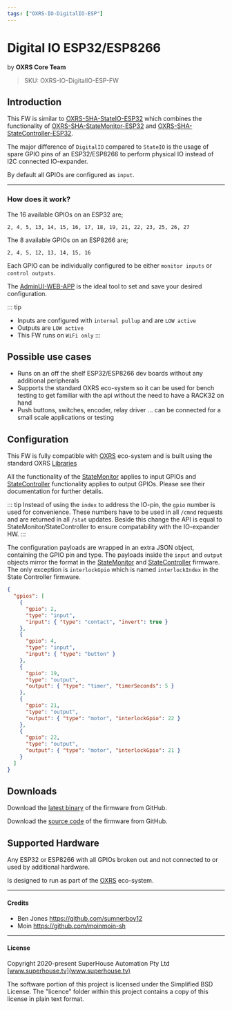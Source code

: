 ```yaml
---
tags: ["OXRS-IO-DigitalIO-ESP"]
---
```

# Digital IO ESP32/ESP8266
<p class="maker">by <b>OXRS Core Team</b></p>

> SKU: OXRS-IO-DigitalIO-ESP-FW

## Introduction
This FW is similar to [OXRS-SHA-StateIO-ESP32](/docs/firmware/state-io-esp32.md) which combines the functionality of [OXRS-SHA-StateMonitor-ESP32](/docs/firmware/state-monitor-esp32.md) and [OXRS-SHA-StateController-ESP32](/docs/firmware/state-controller-esp32.md).

The major difference of ```DigitalIO``` compared to ```StateIO```  is the usage of spare GPIO pins of an ESP32/ESP8266 to perform physical IO instead of I2C connected IO-expander.

By default all GPIOs are configured as ```input```.

---

### How does it work?
The 16 available GPIOs on an ESP32 are;

```2, 4, 5, 13, 14, 15, 16, 17, 18, 19, 21, 22, 23, 25, 26, 27```

The 8 available GPIOs on an ESP8266 are;

```2, 4, 5, 12, 13, 14, 15, 16```

Each GPIO can be individually configured to be either `monitor inputs` or `control outputs`.

The [AdminUI-WEB-APP](https://github.com/OXRS-IO/OXRS-IO-AdminUI-WEB-APP) is the ideal tool to set and save your desired configuration. 

::: tip
- Inputs are configured with `internal pullup` and are `LOW active`
- Outputs are `LOW active`
- This FW runs on `WiFi only`
:::

## Possible use cases
- Runs on an off the shelf ESP32/ESP8266 dev boards without any additional peripherals
- Supports the standard OXRS eco-system so it can be used for bench testing to get familiar with the api without the need to have a RACK32 on hand
- Push buttons, switches, encoder, relay driver ... can be connected for a small scale applications or testing

## Configuration
This FW is fully compatible with [OXRS](https://oxrs.io) eco-system and is built using the standard OXRS [Libraries](/docs/libraries/README.md)

All the functionality of the [StateMonitor](/docs/firmware/state-monitor-esp32.md) applies to input GPIOs and [StateController](/docs/firmware/state-controller-esp32.md) functionality applies to output GPIOs. Please see their documentation for further details.

::: tip
Instead of using the ```index``` to address the IO-pin, the `gpio` number is used for convenience. These numbers have to be used in all `/cmnd` requests and are returned in all `/stat` updates. Beside this change the API is equal to StateMonitor/StateController to ensure compatability with the IO-expander HW.
:::

The configuration payloads are wrapped in an extra JSON object, containing the GPIO pin and type. The payloads inside the `input` and `output` objects mirror the format in the [StateMonitor](/docs/firmware/state-monitor-esp32.md) and [StateController](/docs/firmware/state-controller-esp32.md) firmware. The only exception is `interlockGpio` which is named `interlockIndex` in the State Controller firmware.

```json
{
  "gpios": [
    {
      "gpio": 2,
      "type": "input",
      "input": { "type": "contact", "invert": true }
    },
    {
      "gpio": 4,
      "type": "input",
      "input": { "type": "button" }
    },
    {
      "gpio": 19,
      "type": "output",
      "output": { "type": "timer", "timerSeconds": 5 }
    },
    {
      "gpio": 21,
      "type": "output",
      "output": { "type": "motor", "interlockGpio": 22 }
    },
    {
      "gpio": 22,
      "type": "output",
      "output": { "type": "motor", "interlockGpio": 21 }
    }
  ]
}
```

## Downloads
Download the [latest binary](https://github.com/OXRS-IO/OXRS-IO-DigitalIO-ESP-FW/releases) of the firmware from GitHub.

Download the [source code](https://github.com/OXRS-IO/OXRS-IO-DigitalIO-ESP-FW) of the firmware from GitHub.

## Supported Hardware
Any ESP32 or ESP8266 with all GPIOs broken out and not connected to or used by additional hardware.

Is designed to run as part of the [OXRS](https://oxrs.io) eco-system.



---

#### Credits
 * Ben Jones <https://github.com/sumnerboy12>
 * Moin <https://github.com/moinmoin-sh>

 ---


#### License
Copyright 2020-present SuperHouse Automation Pty Ltd [www.superhouse.tv](www.superhouse.tv)

The software portion of this project is licensed under the Simplified
BSD License. The "licence" folder within this project contains a
copy of this license in plain text format.

